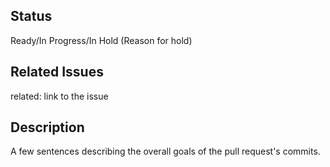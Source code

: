 <!-- REMINDER: THIS IS A PUBLIC REPO DO NOT POST HERE SECRETS/SENSITIVE DATA -->

## Status
Ready/In Progress/In Hold (Reason for hold)

## Related Issues
related: link to the issue

## Description
A few sentences describing the overall goals of the pull request's commits.
